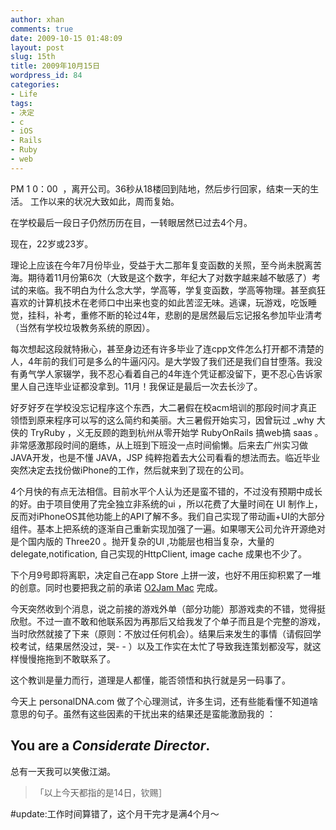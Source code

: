 ```yaml
---
author: xhan
comments: true
date: 2009-10-15 01:48:09
layout: post
slug: 15th
title: 2009年10月15日
wordpress_id: 84
categories:
- Life
tags:
- 决定
- c
- iOS
- Rails
- Ruby
- web
---
```


PM 1 0：00  ，离开公司。36秒从18楼回到陆地，然后步行回家，结束一天的生活。
工作以来的状况大致如此，周而复始。

在学校最后一段日子仍然历历在目，一转眼居然已过去4个月。

现在，22岁或23岁。

理论上应该在今年7月份毕业，受益于大二那年复变函数的关照，至今尚未脱离苦海。期待着11月份第6次（大致是这个数字，年纪大了对数字越来越不敏感了）考试的来临。我不明白为什么念大学，学高等，学复变函数，学高等物理。甚至疯狂喜欢的计算机技术在老师口中出来也变的如此苦涩无味。逃课，玩游戏，吃饭睡觉，挂科，补考，重修不断的轮过4年，悲剧的是居然最后忘记报名参加毕业清考（当然有学校垃圾教务系统的原因）。

每次想起这段就特揪心，甚至身边还有许多毕业了连cpp文件怎么打开都不清楚的人，4年前的我们可是多么的牛逼闪闪。是大学毁了我们还是我们自甘堕落。我没有勇气学人家辍学，我不忍心看着自己的4年连个凭证都没留下，更不忍心告诉家里人自己连毕业证都没拿到。11月！我保证是最后一次去长沙了。

好歹好歹在学校没忘记程序这个东西，大二暑假在校acm培训的那段时间才真正领悟到原来程序可以写的这么简约和美丽。大三暑假开始实习，因曾玩过 _why 大侠的 TryRuby ，义无反顾的跑到杭州从零开始学 RubyOnRails 搞web搞 saas 。非常感激那段时间的磨练，从上班到下班没一点时间偷懒。后来去广州实习做JAVA开发，也是不懂 JAVA，JSP 纯粹抱着去大公司看看的想法而去。临近毕业突然决定去找份做iPhone的工作，然后就来到了现在的公司。

4个月快的有点无法相信。目前水平个人认为还是蛮不错的，不过没有预期中成长的好。由于项目使用了完全独立非系统的ui ，所以花费了大量时间在 UI 制作上，反而对iPhoneOS其他功能上的API了解不多。我们自己实现了带动画+UI的大部分组件。基本上把系统的逐渐自己重新实现加强了一遍。如果哪天公司允许开源绝对是个国内版的 Three20 。抛开复杂的UI ,功能层也相当复杂，大量的delegate,notification, 自己实现的HttpClient, image cache 成果也不少了。

下个月9号即将离职，决定自己在app Store 上拼一波，也好不用压抑积累了一堆的创意。同时也要把我之前的承诺 [O2Jam Mac](http://blogs.javaeye.com/blog/424051) 完成。

今天突然收到个消息，说之前接的游戏外单（部分功能）那游戏卖的不错，觉得挺欣慰。不过一直不敢和他联系因为再那后又给我发了个单子而且是个完整的游戏，当时欣然就接了下来（原则：不放过任何机会）。结果后来发生的事情（请假回学校考试，结果居然没过，哭- - ）以及工作实在太忙了导致我连策划都没写，就这样慢慢拖拖到不敢联系了。

这个教训是量力而行，道理是人都懂，能否领悟和执行就是另一码事了。

今天上 personalDNA.com 做了个心理测试，许多生词，还有些能看懂不知道啥意思的句子。虽然有这些因素的干扰出来的结果还是蛮能激励我的 ：


## You are a _Considerate Director_.



总有一天我可以笑傲江湖。


> 「以上今天都指的是14日，钦赐］


#update:工作时间算错了，这个月干完才是满4个月～
